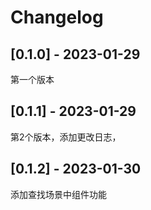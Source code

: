 # Changelog

## [0.1.0] - 2023-01-29

第一个版本

## [0.1.1] - 2023-01-29

第2个版本，添加更改日志，


## [0.1.2] - 2023-01-30

添加查找场景中组件功能

